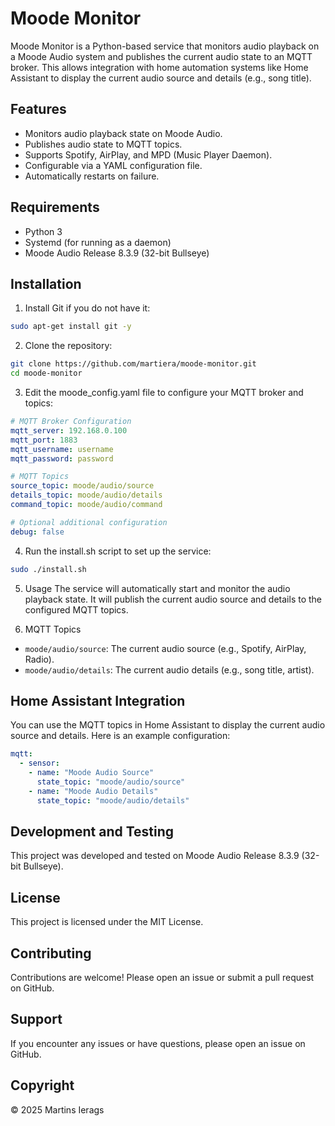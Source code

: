 # Moode Monitor

Moode Monitor is a Python-based service that monitors audio playback on a Moode Audio system and publishes the current audio state to an MQTT broker. This allows integration with home automation systems like Home Assistant to display the current audio source and details (e.g., song title).

## Features

- Monitors audio playback state on Moode Audio.
- Publishes audio state to MQTT topics.
- Supports Spotify, AirPlay, and MPD (Music Player Daemon).
- Configurable via a YAML configuration file.
- Automatically restarts on failure.


## Requirements
- Python 3
- Systemd (for running as a daemon)
- Moode Audio Release 8.3.9 (32-bit Bullseye)

## Installation

1. Install Git if you do not have it:
```bash
sudo apt-get install git -y
```

2. Clone the repository:
```bash
git clone https://github.com/martiera/moode-monitor.git
cd moode-monitor
```

3. Edit the moode_config.yaml file to configure your MQTT broker and topics:
```yaml
# MQTT Broker Configuration
mqtt_server: 192.168.0.100
mqtt_port: 1883
mqtt_username: username
mqtt_password: password

# MQTT Topics
source_topic: moode/audio/source
details_topic: moode/audio/details
command_topic: moode/audio/command

# Optional additional configuration
debug: false
```

4. Run the install.sh script to set up the service:
```bash
sudo ./install.sh
```

5. Usage
The service will automatically start and monitor the audio playback state. It will publish the current audio source and details to the configured MQTT topics.

6. MQTT Topics

- `moode/audio/source`: The current audio source (e.g., Spotify, AirPlay, Radio).
- `moode/audio/details`: The current audio details (e.g., song title, artist).

## Home Assistant Integration

You can use the MQTT topics in Home Assistant to display the current audio source and details. Here is an example configuration:
```yaml
mqtt:
  - sensor:
    - name: "Moode Audio Source"
      state_topic: "moode/audio/source"
    - name: "Moode Audio Details"
      state_topic: "moode/audio/details"
```

## Development and Testing

This project was developed and tested on Moode Audio Release 8.3.9 (32-bit Bullseye).

## License

This project is licensed under the MIT License.

## Contributing

Contributions are welcome! Please open an issue or submit a pull request on GitHub.

## Support

If you encounter any issues or have questions, please open an issue on GitHub.

## Copyright

© 2025 Martins Ierags

